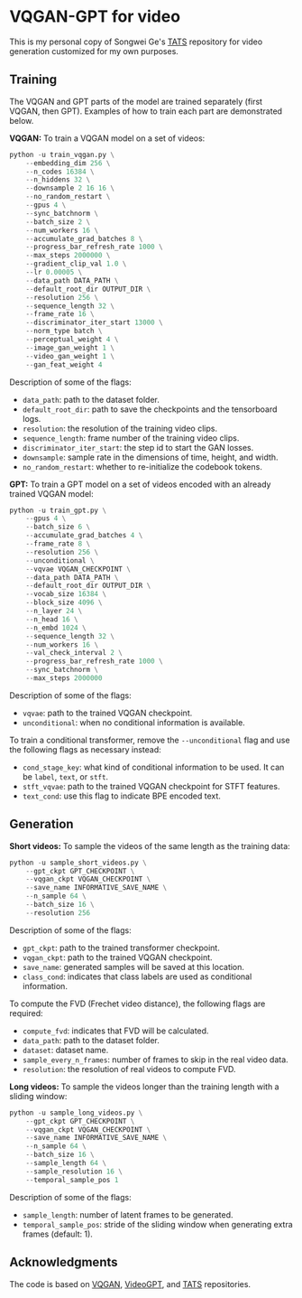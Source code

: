 # VQGAN-GPT for video
This is my personal copy of Songwei Ge's [TATS](https://github.com/SongweiGe/TATS) repository for video generation customized for my own purposes.

## Training
The VQGAN and GPT parts of the model are trained separately (first VQGAN, then GPT). Examples of how to train each part are demonstrated below. 

**VQGAN:** To train a VQGAN model on a set of videos: 
```python
python -u train_vqgan.py \
    --embedding_dim 256 \
    --n_codes 16384 \
    --n_hiddens 32 \
    --downsample 2 16 16 \
    --no_random_restart \
    --gpus 4 \
    --sync_batchnorm \
    --batch_size 2 \
    --num_workers 16 \
    --accumulate_grad_batches 8 \
    --progress_bar_refresh_rate 1000 \
    --max_steps 2000000 \
    --gradient_clip_val 1.0 \
    --lr 0.00005 \
    --data_path DATA_PATH \
    --default_root_dir OUTPUT_DIR \
    --resolution 256 \
    --sequence_length 32 \
    --frame_rate 16 \
    --discriminator_iter_start 13000 \
    --norm_type batch \
    --perceptual_weight 4 \
    --image_gan_weight 1 \
    --video_gan_weight 1 \
    --gan_feat_weight 4
```

Description of some of the flags:
- `data_path`: path to the dataset folder.
- `default_root_dir`: path to save the checkpoints and the tensorboard logs.
- `resolution`: the resolution of the training video clips.
- `sequence_length`: frame number of the training video clips.
- `discriminator_iter_start`: the step id to start the GAN losses.
- `downsample`: sample rate in the dimensions of time, height, and width.
- `no_random_restart`: whether to re-initialize the codebook tokens.

**GPT:** To train a GPT model on a set of videos encoded with an already trained VQGAN model: 
```python
python -u train_gpt.py \
    --gpus 4 \
    --batch_size 6 \
    --accumulate_grad_batches 4 \
    --frame_rate 8 \
    --resolution 256 \
    --unconditional \
    --vqvae VQGAN_CHECKPOINT \
    --data_path DATA_PATH \
    --default_root_dir OUTPUT_DIR \
    --vocab_size 16384 \
    --block_size 4096 \
    --n_layer 24 \
    --n_head 16 \
    --n_embd 1024 \
    --sequence_length 32 \
    --num_workers 16 \
    --val_check_interval 2 \
    --progress_bar_refresh_rate 1000 \
    --sync_batchnorm \
    --max_steps 2000000
```

Description of some of the flags:
- `vqvae`: path to the trained VQGAN checkpoint.
- `unconditional`: when no conditional information is available.

To train a conditional transformer, remove the `--unconditional` flag and use the following flags as necessary instead:
- `cond_stage_key`: what kind of conditional information to be used. It can be `label`, `text`, or `stft`.
- `stft_vqvae`: path to the trained VQGAN checkpoint for STFT features.
- `text_cond`: use this flag to indicate BPE encoded text.

## Generation
**Short videos:** To sample the videos of the same length as the training data:
```python
python -u sample_short_videos.py \
    --gpt_ckpt GPT_CHECKPOINT \
    --vqgan_ckpt VQGAN_CHECKPOINT \
    --save_name INFORMATIVE_SAVE_NAME \
    --n_sample 64 \
    --batch_size 16 \
    --resolution 256
```

Description of some of the flags:
- `gpt_ckpt`: path to the trained transformer checkpoint.
- `vqgan_ckpt`: path to the trained VQGAN checkpoint.
- `save_name`: generated samples will be saved at this location.
- `class_cond`: indicates that class labels are used as conditional information.

To compute the FVD (Frechet video distance), the following flags are required:
- `compute_fvd`: indicates that FVD will be calculated.
- `data_path`: path to the dataset folder.
- `dataset`: dataset name.
- `sample_every_n_frames`: number of frames to skip in the real video data.
- `resolution`: the resolution of real videos to compute FVD.

**Long videos:** To sample the videos longer than the training length with a sliding window:
```python
python -u sample_long_videos.py \
    --gpt_ckpt GPT_CHECKPOINT \
    --vqgan_ckpt VQGAN_CHECKPOINT \
    --save_name INFORMATIVE_SAVE_NAME \
    --n_sample 64 \
    --batch_size 16 \
    --sample_length 64 \
    --sample_resolution 16 \
    --temporal_sample_pos 1
```

Description of some of the flags:
- `sample_length`: number of latent frames to be generated.
- `temporal_sample_pos`: stride of the sliding window when generating extra frames (default: 1).

## Acknowledgments
The code is based on [VQGAN](https://github.com/CompVis/taming-transformers), [VideoGPT](https://github.com/wilson1yan/VideoGPT), and [TATS](https://github.com/SongweiGe/TATS) repositories.